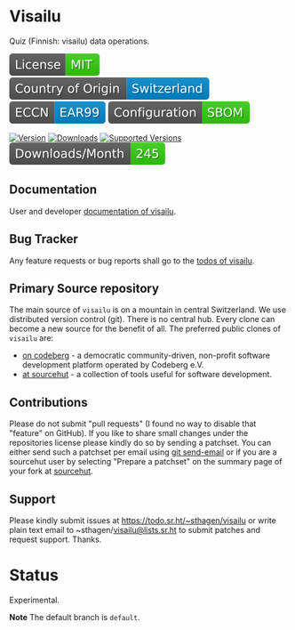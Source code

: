 # Visailu 

Quiz (Finnish: visailu) data operations.

[![License](docs/badges/license-spdx-mit.svg)](https://git.sr.ht/~sthagen/visailu/tree/default/item/LICENSE)
[![Country of Origin](docs/badges/country-of-origin-name-switzerland-neutral.svg)](https://git.sr.ht/~sthagen/visailu/tree/default/item/COUNTRY-OF-ORIGIN)
[![Export Classification Control Number (ECCN)](docs/badges/export-control-classification-number_eccn-ear99-neutral.svg)](https://git.sr.ht/~sthagen/visailu/tree/default/item/EXPORT-CONTROL-CLASSIFICATION-NUMBER)
[![Configuration](docs/badges/configuration-sbom.svg)](https://git.sr.ht/~sthagen/visailu/tree/default/item/docs/third-party/README.md)

[![Version](https://img.shields.io/pypi/v/visailu.svg?style=flat)](https://pypi.python.org/pypi/visailu/)
[![Downloads](https://static.pepy.tech/badge/visailu/month)](https://pepy.tech/project/visailu)
[![Supported Versions](https://img.shields.io/pypi/pyversions/visailu.svg?style=flat)](https://pypi.python.org/pypi/visailu/)
[![Maintenance Status](docs/badges/downloads-per-month.svg)](https://git.sr.ht/~sthagen/visailu/log)

## Documentation

User and developer [documentation of visailu](https://codes.dilettant.life/docs/visailu).

## Bug Tracker

Any feature requests or bug reports shall go to the [todos of visailu](https://todo.sr.ht/~sthagen/visailu).

## Primary Source repository

The main source of `visailu` is on a mountain in central Switzerland.
We use distributed version control (git).
There is no central hub.
Every clone can become a new source for the benefit of all.
The preferred public clones of `visailu` are:

* [on codeberg](https://codeberg.org/sthagen/visailu) - a democratic community-driven, non-profit software development platform operated by Codeberg e.V.
* [at sourcehut](https://git.sr.ht/~sthagen/visailu) - a collection of tools useful for software development.

## Contributions

Please do not submit "pull requests" (I found no way to disable that "feature" on GitHub).
If you like to share small changes under the repositories license please kindly do so by sending a patchset.
You can either send such a patchset per email using [git send-email](https://git-send-email.io) or
if you are a sourcehut user by selecting "Prepare a patchset" on the summary page of your fork at [sourcehut](https://git.sr.ht/).

## Support

Please kindly submit issues at https://todo.sr.ht/~sthagen/visailu or write plain text email to ~sthagen/visailu@lists.sr.ht to submit patches and request support. Thanks.

# Status

Experimental.

**Note** The default branch is `default`.

